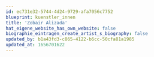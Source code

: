 ```yaml
---
id: ec731e32-5744-4d24-9729-afa7056c7752
blueprint: kuenstler_innen
title: 'Zobair Alizada'
hat_eigene_website_has_own_website: false
biographie_eintragen_create_artist_s_biography: false
updated_by: b1a43fd3-c865-4122-b6cc-50cfa81a1985
updated_at: 1656701622
---
```

